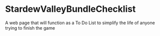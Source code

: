 # StardewValleyBundleChecklist
A web page that will function as a To Do List to simplify the life of anyone trying to finish the game 
